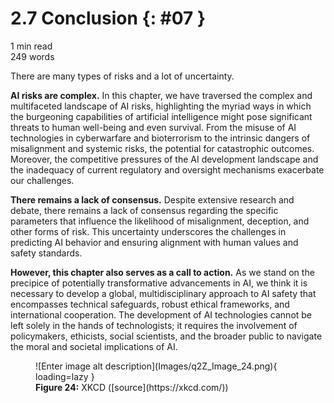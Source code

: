 # 2.7 Conclusion {: #07 }

<div class="section-meta">
    <div class="meta-item">
        <i class="fas fa-clock"></i>
        1 min read
    </div>
    <div class="meta-item">
        <i class="fas fa-file-alt"></i> 
        249 words
    </div>
</div>


There are many types of risks and a lot of uncertainty.

**AI risks are complex.** In this chapter, we have traversed the complex and multifaceted landscape of AI risks, highlighting the myriad ways in which the burgeoning capabilities of artificial intelligence might pose significant threats to human well-being and even survival. From the misuse of AI technologies in cyberwarfare and bioterrorism to the intrinsic dangers of misalignment and systemic risks, the potential for catastrophic outcomes. Moreover, the competitive pressures of the AI development landscape and the inadequacy of current regulatory and oversight mechanisms exacerbate our challenges.

**There remains a lack of consensus.** Despite extensive research and debate, there remains a lack of consensus regarding the specific parameters that influence the likelihood of misalignment, deception, and other forms of risk. This uncertainty underscores the challenges in predicting AI behavior and ensuring alignment with human values and safety standards.

**However, this chapter also serves as a call to action.** As we stand on the precipice of potentially transformative advancements in AI, we think it is necessary to develop a global, multidisciplinary approach to AI safety that encompasses technical safeguards, robust ethical frameworks, and international cooperation. The development of AI technologies cannot be left solely in the hands of technologists; it requires the involvement of policymakers, ethicists, social scientists, and the broader public to navigate the moral and societal implications of AI.

<figure markdown="span">
![Enter image alt description](Images/q2Z_Image_24.png){ loading=lazy }
  <figcaption markdown="1"><b>Figure 24:</b> XKCD ([source](https://xkcd.com/))</figcaption>
</figure>